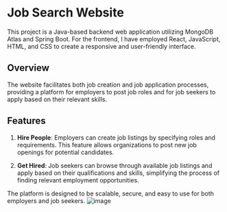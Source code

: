 # Job Search Website

This project is a Java-based backend web application utilizing MongoDB Atlas and Spring Boot. For the frontend, I have employed React, JavaScript, HTML, and CSS to create a responsive and user-friendly interface.

## Overview
The website facilitates both job creation and job application processes, providing a platform for employers to post job roles and for job seekers to apply based on their relevant skills.

## Features

1. **Hire People**: Employers can create job listings by specifying roles and requirements. This feature allows organizations to post new job openings for potential candidates.

2. **Get Hired**: Job seekers can browse through available job listings and apply based on their qualifications and skills, simplifying the process of finding relevant employment opportunities.

The platform is designed to be scalable, secure, and easy to use for both employers and job seekers.
![image](https://github.com/user-attachments/assets/55da2be8-a3ad-4698-b69d-7cd544f74f16)

